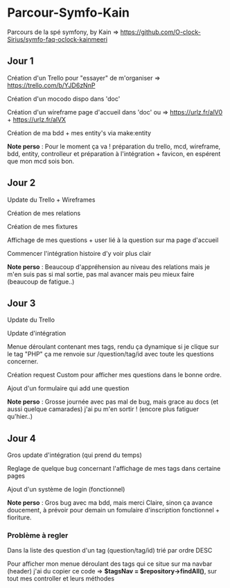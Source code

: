 # Parcour-Symfo-Kain
Parcours de la spé symfony, by Kain  => https://github.com/O-clock-Sirius/symfo-faq-oclock-kainmeeri


## Jour 1

Création d'un Trello pour "essayer" de m'organiser => https://trello.com/b/YJD6zNnP

Création d'un mocodo dispo dans 'doc'

Création d'un wireframe page d'accueil dans 'doc' ou => https://urlz.fr/alV0 + https://urlz.fr/alVX

Création de ma bdd + mes entity's via make:entity

**Note perso** : Pour le moment ça va ! préparation du trello, mcd, wireframe, bdd, entity, controlleur et préparation à l'intégration + favicon, en espérent que mon mcd sois bon.


## Jour 2

Update du Trello + Wireframes

Création de mes relations

Création de mes fixtures

Affichage de mes questions + user lié à la question sur ma page d'accueil

Commencer l'intégration histoire d'y voir plus clair

**Note perso** : Beaucoup d'appréhension au niveau des relations mais je m'en suis pas si mal sortie, pas mal avancer mais peu mieux faire (beaucoup de fatigue..)


## Jour 3

Update du Trello 

Update d'intégration

Menue déroulant contenant mes tags, rendu ça dynamique si je clique sur le tag "PHP" ça me renvoie sur /question/tag/id avec toute les questions concerner.

Création request Custom pour afficher mes questions dans le bonne ordre.

Ajout d'un formulaire qui add une question

**Note perso** : Grosse journée avec pas mal de bug, mais grace au docs (et aussi quelque camarades) j'ai pu m'en sortir ! (encore plus fatiguer qu'hier..)


## Jour 4

Gros update d'intégration (qui prend du temps)

Reglage de quelque bug concernant l'affichage de mes tags dans certaine pages

Ajout d'un système de login (fonctionnel)

**Note perso** : Gros bug avec ma bdd, mais merci Claire, sinon ça avance doucement, à prévoir pour demain un fomulaire d'inscription fonctionnel  + fioriture.




### Problème à regler

Dans la liste des question d'un tag (question/tag/id) trié par ordre DESC

Pour afficher mon menue déroulant des tags qui ce situe sur ma navbar (header) j'ai du copier ce code =>  **$tagsNav = $repository->findAll()**,
sur tout mes controller et leurs méthodes





